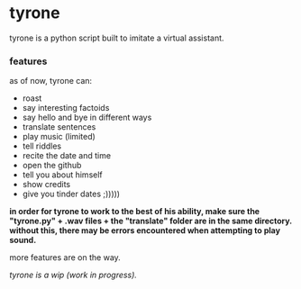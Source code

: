 # tyrone
tyrone is a python script built to imitate a virtual assistant.

### features
as of now, tyrone can:
* roast
* say interesting factoids
* say hello and bye in different ways
* translate sentences
* play music (limited)
* tell riddles
* recite the date and time
* open the github
* tell you about himself
* show credits
* give you tinder dates ;)))))

**in order for tyrone to work to the best of his ability, make sure the "tyrone.py" + .wav files + the "translate" folder are in the same directory. without this, there may be errors encountered when attempting to play sound.**

more features are on the way.

*tyrone is a wip (work in progress).*
